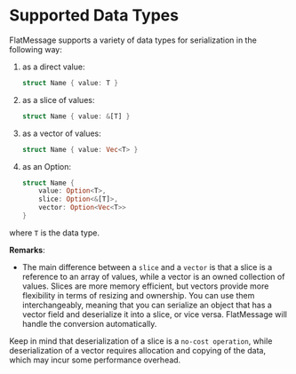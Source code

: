 # Supported Data Types

FlatMessage supports a variety of data types for serialization in the following way:
1. as a direct value:
   ```rust
   struct Name { value: T } 
   ```
2. as a slice of values:
   ```rust
   struct Name { value: &[T] } 
   ```   
3. as a vector of values:
    ```rust
    struct Name { value: Vec<T> } 
    ```
4. as an Option:
    ```rust
    struct Name { 
        value: Option<T>,
        slice: Option<&[T]>,
        vector: Option<Vec<T>>
    } 
    ```
   
where `T` is the data type.

**Remarks**:
- The main difference between a `slice` and a `vector` is that a slice is a reference to an array of values, while a vector is an owned collection of values. Slices are more memory efficient, but vectors provide more flexibility in terms of resizing and ownership.
You can use them interchangeably, meaning that you can serialize an object that has a vector field and deserialize it into a slice, or vice versa. FlatMessage will handle the conversion automatically.

Keep in mind that deserialization of a slice is a `no-cost operation`, while deserialization of a vector requires allocation and copying of the data, which may incur some performance overhead.